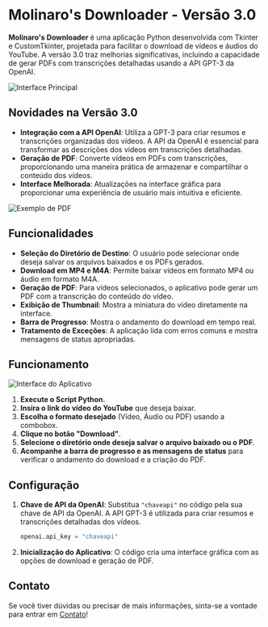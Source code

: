 # Molinaro's Downloader - Versão 3.0

**Molinaro's Downloader** é uma aplicação Python desenvolvida com Tkinter e CustomTkinter, projetada para facilitar o download de vídeos e áudios do YouTube. A versão 3.0 traz melhorias significativas, incluindo a capacidade de gerar PDFs com transcrições detalhadas usando a API GPT-3 da OpenAI.

![Interface Principal](https://github.com/LMolinaro01/YouTube-Downloader/assets/126402616/b309ec19-c7a9-4849-b8ae-d023219f6150)

## Novidades na Versão 3.0

- **Integração com a API OpenAI**: Utiliza a GPT-3 para criar resumos e transcrições organizadas dos vídeos. A API da OpenAI é essencial para transformar as descrições dos vídeos em transcrições detalhadas.
- **Geração de PDF**: Converte vídeos em PDFs com transcrições, proporcionando uma maneira prática de armazenar e compartilhar o conteúdo dos vídeos.
- **Interface Melhorada**: Atualizações na interface gráfica para proporcionar uma experiência de usuário mais intuitiva e eficiente.

![Exemplo de PDF](https://github.com/user-attachments/assets/60ee3c6c-9c90-4062-b9be-da63e20f875b)

## Funcionalidades

- **Seleção do Diretório de Destino**: O usuário pode selecionar onde deseja salvar os arquivos baixados e os PDFs gerados.
- **Download em MP4 e M4A**: Permite baixar vídeos em formato MP4 ou áudio em formato M4A.
- **Geração de PDF**: Para vídeos selecionados, o aplicativo pode gerar um PDF com a transcrição do conteúdo do vídeo.
- **Exibição de Thumbnail**: Mostra a miniatura do vídeo diretamente na interface.
- **Barra de Progresso**: Mostra o andamento do download em tempo real.
- **Tratamento de Exceções**: A aplicação lida com erros comuns e mostra mensagens de status apropriadas.

## Funcionamento

![Interface do Aplicativo](https://github.com/LMolinaro01/YouTube-Downloader/assets/126402616/b4ca285d-cc43-43de-a06b-b9984d55688e)

1. **Execute o Script Python**.
2. **Insira o link do vídeo do YouTube** que deseja baixar.
3. **Escolha o formato desejado** (Vídeo, Áudio ou PDF) usando a combobox.
4. **Clique no botão "Download"**.
5. **Selecione o diretório onde deseja salvar o arquivo baixado ou o PDF**.
6. **Acompanhe a barra de progresso e as mensagens de status** para verificar o andamento do download e a criação do PDF.


## Configuração

1. **Chave de API da OpenAI**: Substitua `"chaveapi"` no código pela sua chave de API da OpenAI. A API GPT-3 é utilizada para criar resumos e transcrições detalhadas dos vídeos.

   ```python
   openai.api_key = "chaveapi"
   ```

2. **Inicialização do Aplicativo**: O código cria uma interface gráfica com as opções de download e geração de PDF.

## **Contato**

Se você tiver dúvidas ou precisar de mais informações, sinta-se a vontade para entrar em [Contato](https://linktr.ee/leomolinarodev01)!

